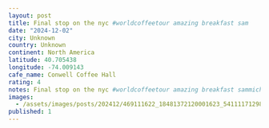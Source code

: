```yaml
---
layout: post
title: Final stop on the nyc #worldcoffeetour amazing breakfast sam
date: "2024-12-02"
city: Unknown
country: Unknown
continent: North America
latitude: 40.705438
longitude: -74.009143
cafe_name: Conwell Coffee Hall
rating: 4
notes: Final stop on the nyc #worldcoffeetour amazing breakfast sammich
images:
  - /assets/images/posts/202412/469111622_18481372120001623_5411117129895675564_n_18257806747262302.jpg
published: 1
---
```

